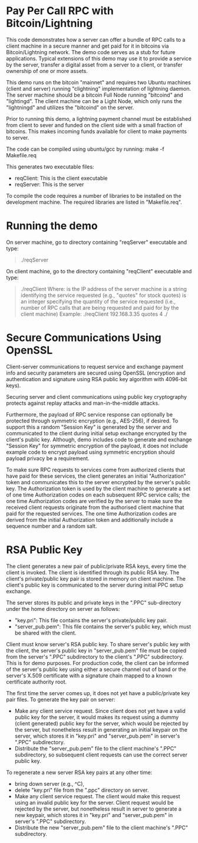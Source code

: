 # Pay Per Call RPC with Bitcoin/Lightning

This code demonstrates how a server can offer a bundle of RPC calls to a client machine in a secure manner and get paid for it in bitcoins via Bitcoin/Lightning network. The demo code serves as a stub for future applications. Typical extensions of this demo may use it to provide a service by the server, transfer a digital asset from a server to a client, or transfer ownership of one or more assets.

This demo runs on the bitcoin "mainnet" and requires two Ubuntu machines (client and server) running "clightning" implementation of lightning daemon. The server machine should be a bitcoin Full Node running "bitcoind" and "lightingd". The client machine can be a Light Node, which only runs the "lightningd" and utilizes the "bitcoind" on the server.

Prior to running this demo, a lightning payment channel must be established from client to sever and funded on the client side with a small fraction of bitcoins. This makes incoming funds available for client to make payments to server.

The code can be compiled using ubuntu/gcc by running:
make -f Makefile.req

This generates two executable files:
  - reqClient: This is the client executable
  - reqServer: This is the server

To compile the code requires a number of libraries to be installed on the development machine. The required libraries are listed in "Makefile.req".

# Running the demo

On server machine, go to directory containing "reqServer" executable and type:
>    ./reqServer
    
On client machine, go to the directory containing "reqClient" executable and type:
>    ./reqClient <ipaddr> <service> <quantity>
Where:
> <ipaddr> is the IP address of the server machine
<service> is a string identifying the service requested (e.g., "quotes" for stock quotes)
<quantity> is an integer specifying the quantity of the service requested (i.e., number of RPC calls that are being requested and paid for by the client machine)
Example: ./reqClient 192.168.3.35 quotes 4
    ./

# Secure Communications Using OpenSSL
Client-server communications to request service and exchange payment info and security parameters are secured using OpenSSL (encryption and authentication and signature using RSA public key algorithm with 4096-bit keys).

Securing server and client communications using public key cryptography protects against replay attacks and man-in-the-middle attacks.

Furthermore, the payload of RPC service response can optionally be protected through symmetric encryption (e.g., AES-256), if desired. To support this a random "Session Key" is generated by the server and communicated to the client during initial setup exchange encrypted by the client's public key. Although, demo includes code to generate and exchange "Session Key" for symmetric encryption of the payload, it does not include example code to encrypt payload using symmetric encryption should payload privacy be a requirement.

To make sure RPC requests to services come from authorized clients that have paid for these services, the client generates an initial "Authorization" token and communicates this to the server encrypted by the server's public key. The Authorization token is used by the client machine to generate a set of one time Authorization codes on each subsequent RPC service calls; the one time Authorization codes are verified by the server to make sure the received client requests originate from the authorised client machine that paid for the requested services. The one time Authorization codes are derived from the initial Authorization token and additionally include a sequence number and a random salt.

# RSA Public Key

The client generates a new pair of public/private RSA keys, every time the client is invoked. The client is identified through its public RSA key. The client's private/public key pair is stored in memory on client machine. The client's public key is communicated to the server during initial PPC setup exchange.

The server stores its public and private keys in the ".PPC" sub-directory under the home directory on server as follows:
- "key.pri": This file contains the server's private/public key pair.
- "server_pub.pem": This file contains the server's public key, which must be shared with the client.

Client must know server's RSA public key. To share server's public key with the client, the server's public key in "server_pub.pem" file must be copied from the server's ".PPC" subdirectory to the client's ".PPC" subdirectory.  This is for demo purposes. For production code, the client can be informed of the server's public key using either a secure channel out of band or the server's X.509 certificate with a signature chain mapped to a known certificate authority root.

The first time the server comes up, it does not yet have a public/private key pair files.  To generate the key pair on server:
- Make any client service request. Since client does not yet have a valid public key for the server, it would makes its request using a dummy (client generated) public key for the server, which would be rejected by the server, but nonetheless result in generating an initial keypair on the server, which stores it in "key.pri" and "server_pub.pem" in server's ".PPC" subdirectory.
- Distribute the "server_pub.pem" file to the client machine's ".PPC" subdirectory, so subsequent client requests can use the correct server public key.

To regenerate a new server RSA key pairs at any other time:
- bring down server (e.g., ^C),
- delete "key.pri" file from the ".ppc" directory on server.
- Make any client service request. The client would make this request using an invalid public key for the server. Client request would be rejected by the server, but nonetheless result in server to generate a new keypair, which stores it in "key.pri" and "server_pub.pem" in server's ".PPC" subdirectory.
- Distribute the new "server_pub.pem" file to the client machine's ".PPC" subdirectory.
